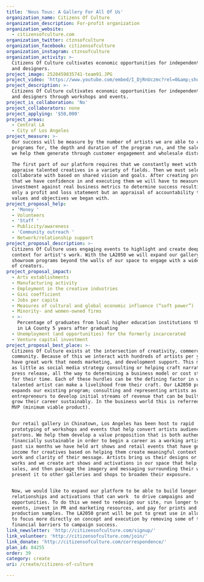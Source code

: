 ```yaml
---
title: 'Nous Tous: A Gallery For All Of Us'
organization_name: Citizens Of Culture
organization_description: For-profit organization
organization_website:
  - citizensofculture.com
organization_twitter: ctznsofculture
organization_facebook: citizensofculture
organization_instagram: ctznsofculture
organization_activity: >-
  Citizens Of Culture cultivates economic opportunities for independent artists
  and designers.
project_image: 2520459835741-team91.JPG
project_video: 'https://www.youtube.com/embed/I_DjRnUczmc?rel=0&amp;showinfo=0'
project_description: >-
  Citizens Of Culture cultivates economic opportunities for independent artists
  and designers through workshops and events.
project_is_collaboration: 'No'
project_collaborators: none
project_applying: '$50,000'
project_areas:
  - Central LA
  - City of Los Angeles
project_measure: >-
  Our success will be measure by the number of artists we are able to create
  programs for, the depth and duration of the program run, and the sales revenue
  we help them generate through customer engagement and wholesale distribution.

  The first part of our platform requires that we constantly meet with and
  appraise talented creatives in a variety of fields. Then we must select who to
  collaborate with based on shared vision and goals. After creating programs
  that we have confidence in and executing them we will have to measure our
  investment against real business metrics to determine success resulting not
  only a profit and loss statement but an appraisal of accountability to the
  values and objectives we began with.
project_proposal_help:
  - 'Money '
  - Volunteers
  - 'Staff '
  - Publicity/awareness
  - 'Community outreach '
  - Network/relationship support
project_proposal_description: >-
  Citizens Of Culture uses engaging events to highlight and create deeper
  context for artist's work. With the LA2050 we will expand our gallery 
  showroom programs beyond the walls of our space to engage with a wider network
  of creators.
project_proposal_impact:
  - Arts establishments
  - Manufacturing activity
  - Employment in the creative industries
  - Gini coefficient
  - Jobs per capita
  - Measures of cultural and global economic influence (“soft power”)
  - Minority- and women-owned firms
  - >-
    Percentage of graduates from local higher education institutions that remain
    in LA County 5 years after graduating
  - Unemployment (and opportunities) for the formerly incarcerated
  - Venture capital investment
project_proposal_best_place: >-
  Citizens Of Culture exists at the intersection of creativity, commerce, and
  community. Because of this we interact with hundreds of artists per year who
  have great work that needs marketing, and development support. This might be
  as little as social media strategy consulting or helping craft narrative in a
  press release, all the way to determining a business model or cost structure
  for their time. Each of these hurdles can be the defining factor in whether a
  talented artist can make a livelihood from their craft. Our LA2050 proposal
  expands our existing program; consulting and representing artists as
  entrepreneurs to develop initial streams of revenue that can be built upon to
  grow their career sustainably. In the business world this is referred to as a
  MVP (minimum viable product).


  Our retail gallery in Chinatown, Los Angeles has been host to rapid
  prototyping of workshops and events that help convert artists audiences into
  patrons. We help them develop a value proposition that is both authentic and
  financially sustainable in order to begin a career as a working artist. In the
  past six months we have held art shows and retail events that have generated
  income for creatives based on helping them create meaningful context for their
  work and clarity of their message. Artists bring us their designs or original
  works and we create art shows and activations in our space that help their
  sales, and then package the imagery and messaging surrounding their work to
  present it to other galleries and shops to broaden their exposure.


  Now, we would like to expand our platform to be able to build longer lasting
  relationships and activations that can work  to drive campaigns and
  opportunities. To do this we need to redesign our site, run longer term
  events, invest in PR and marketing resources, and pay for prints and
  production samples. The LA2050 grant will be put to great use in allowing us
  to focus more directly on concept and execution by removing some of the
  financial barriers to campaign success.
link_newsletter: 'http://citizensofculture.com/signup/'
link_volunteer: 'http://citizensofculture.com/join/'
link_donate: 'http://citizensofculture.com/correspondence/'
plan_id: 84255
order: 39
category: create
uri: /create/citizens-of-culture

---
```

